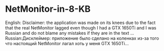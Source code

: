 # NetMonitor-in-8-KB
English: Disclaimer: the application was made on its knees due to the fact that the real NetMonitor lagged even though I had a GTX 1650Ti and I was Russian and do not blame any mistakes if they are in the text ... Russian:Дисклеймер: приложение было сделано на коленках из-за того что настоящий NetMonitor лагал хоть у меня GTX 1650Ti...
